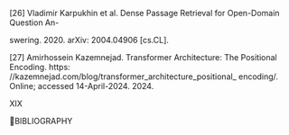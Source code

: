 [26] Vladimir Karpukhin et al. Dense Passage Retrieval for Open-Domain Question An-

swering. 2020. arXiv: 2004.04906 [cs.CL].

[27] Amirhossein Kazemnejad. Transformer Architecture: The Positional Encoding. https:
//kazemnejad.com/blog/transformer_architecture_positional_
encoding/. Online; accessed 14-April-2024. 2024.

XIX

BIBLIOGRAPHY